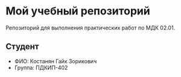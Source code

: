 # Мой учебный репозиторий

Репозиторий для выполнения практических работ по МДК 02.01.

## Студент
*   ФИО: Костанян Гайк Зорикович 
*   Группа: ПДКИП-402

